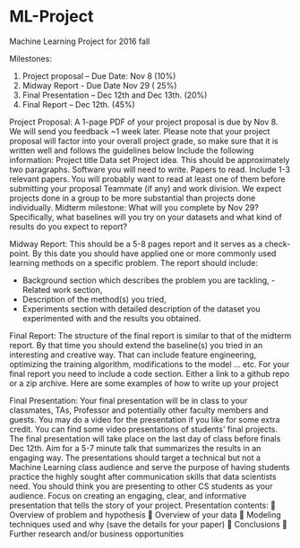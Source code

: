 # ML-Project
Machine Learning Project for 2016 fall

Milestones:
1. Project proposal – Due Date: Nov 8 (10%)
2. Midway Report - Due Date Nov 29 ( 25%)
3. Final Presentation – Dec 12th and Dec 13th. (20%)
4. Final Report – Dec 12th. (45%)

Project Proposal:
A 1-page PDF of your project proposal is due by Nov 8. We will send you feedback ~1 week later. Please note that your project proposal will factor into your overall project grade, so make sure that it is written well and follows the guidelines below
Include the following information:
Project title
Data set
Project idea. This should be approximately two paragraphs.
Software you will need to write.
Papers to read. Include 1-3 relevant papers. You will probably want to read at least one of them before submitting your proposal
Teammate (if any) and work division. We expect projects done in a
group to be more substantial than projects done individually.
Midterm milestone: What will you complete by Nov 29? Specifically, what baselines will you try on your datasets and what kind of results
do you expect to report?

Midway Report:
This should be a 5-8 pages report and it serves as a check-point. By this date you should have applied one or more commonly used learning methods on a specific problem. The report should include:
- Background section which describes the problem you are tackling, - Related work section,
- Description of the method(s) you tried,
- Experiments section with detailed description of the dataset you
experimented with and the results you obtained.

Final Report:
The structure of the final report is similar to that of the midterm report. By that time you should extend the baseline(s) you tried in an interesting and creative way. That can include feature engineering, optimizing the training algorithm, modifications to the model ... etc.
For your final report you need to include a code section. Either a link to a github repo or a zip archive. Here are some examples of how to write up your project

Final Presentation:
Your final presentation will be in class to your classmates, TAs, Professor and potentially other faculty members and guests. You may do a video for the presentation if you like for some extra credit. You can find some video presentations of students' final projects.
The final presentation will take place on the last day of class before finals Dec 12th. Aim for a 5-7 minute talk that summarizes the results in an engaging way. The presentations should target a technical but not a Machine Learning class audience and serve the purpose of having students practice the highly sought after communication skills that data scientists need. You should think you are presenting to other CS students as your audience. Focus on creating an engaging, clear, and informative presentation that tells the story of your project.
Presentation contents:
 Overview of problem and hypothesis
 Overview of your data
 Modeling techniques used and why (save the details for your paper)
 Conclusions
 Further research and/or business opportunities
